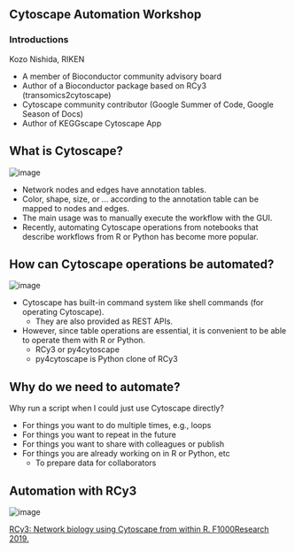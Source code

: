 ## Cytoscape Automation Workshop

### Introductions

Kozo Nishida, RIKEN
- A member of Bioconductor community advisory board
- Author of a Bioconductor package based on RCy3 (transomics2cytoscape)
- Cytoscape community contributor (Google Summer of Code, Google Season of Docs)
- Author of KEGGscape Cytoscape App

## What is Cytoscape?

![image](https://user-images.githubusercontent.com/12192/139395948-a00a68f1-64c4-4dbd-b33e-a7258a4b2e4e.png)

- Network nodes and edges have annotation tables.
- Color, shape, size, or ... according to the annotation table can be mapped to nodes and edges.
- The main usage was to manually execute the workflow with the GUI.
- Recently, automating Cytoscape operations from notebooks that describe workflows from R or Python has become more popular.

## How can Cytoscape operations be automated?

![image](https://user-images.githubusercontent.com/12192/139397677-80076550-e458-4bd4-9ab5-ba48ef6843b9.png)

- Cytoscape has built-in command system like shell commands (for operating Cytoscape).
  - They are also provided as REST APIs.
- However, since table operations are essential, it is convenient to be able to operate them with R or Python.
  - RCy3 or py4cytoscape
  - py4cytoscape is Python clone of RCy3

## Why do we need to automate?
Why run a script when I could just use Cytoscape directly?

- For things you want to do multiple times, e.g., loops
- For things you want to repeat in the future
- For things you want to share with colleagues or publish
- For things you are already working on in R or Python, etc
  - To prepare data for collaborators

## Automation with RCy3

![image](https://user-images.githubusercontent.com/12192/139400142-8a2a764b-dbbe-4e47-9d3c-d4cc07602468.png)

[RCy3: Network biology using Cytoscape from within R. F1000Research 2019.](https://f1000research.com/articles/8-1774)

